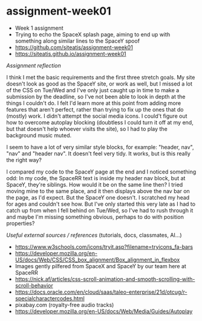 # assignment-week01

- Week 1 assignment
- Trying to echo the SpaceX splash page, aiming to end up with something along similar lines to the SpaceY spoof
- https://github.com/siteatis/assignment-week01
- https://siteatis.github.io/assignment-week01

_Assignment reflection_

I think I met the basic requirements and the first three stretch goals. My site doesn't look as good as the SpaceY site, or work as well, but I missed a lot of the CSS on Tue/Wed and I've only just caught up in time to make a submission by the deadline, so I've not been able to look in depth at the things I couldn't do. I felt I'd learn more at this point from adding more features that aren't perfect, rather than trying to fix up the ones that do (mostly) work. I didn't attempt the social media icons. I could't figure out how to overcome autoplay blocking (doubtless I could turn it off at my end, but that doesn't help whoever visits the site), so I had to play the background music muted.

I seem to have a lot of very similar style blocks, for example: "header, nav", "nav" and "header nav". It doesn't feel very tidy. It works, but is this really the right way?

I compared my code to the SpaceY page at the end and I noticed something odd: In my code, the SpaceRR text is inside my header nav block, but at SpaceY, they're siblings. How would it be on the same line then? I tried moving mine to the same place, and it then displays above the nav bar on the page, as I'd expect. But the SpaceY one doesn't. I scratched my head for ages and couldn't see how. But I've only started this very late as I had to catch up from when I fell behind on Tue/Wed, so I've had to rush through it and maybe I'm missing something obvious, perhaps to do with position properties?

_Useful external sources / references_ (tutorials, docs, classmates, AI...)

- https://www.w3schools.com/icons/tryit.asp?filename=tryicons_fa-bars
- https://developer.mozilla.org/en-US/docs/Web/CSS/CSS_box_alignment/Box_alignment_in_flexbox
- Images gently pilfered from SpaceX and SpaceY by our team here at SpaceRR
- https://nick.af/articles/css-scroll-animation-and-smooth-scrolling-with-scroll-behavior
- https://docs.oracle.com/en/cloud/saas/taleo-enterprise/21d/otcug/r-specialcharactercodes.html
- pixabay.com (royalty-free audio tracks)
- https://developer.mozilla.org/en-US/docs/Web/Media/Guides/Autoplay
